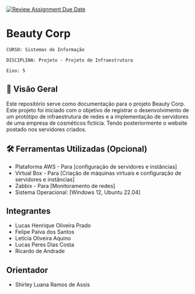 [![Review Assignment Due Date](https://classroom.github.com/assets/deadline-readme-button-22041afd0340ce965d47ae6ef1cefeee28c7c493a6346c4f15d667ab976d596c.svg)](https://classroom.github.com/a/3UmC-h03)
# Beauty Corp

`CURSO: Sistemas de Informação`

`DISCIPLINA: Projeto - Projeto de Infraestrutura`

`Eixo: 5`

## 📄 Visão Geral

Este repositório serve como documentação para o projeto Beauty Corp. Este projeto foi iniciado com o objetivo de registrar o desenvolvimento de um protótipo de infraestrutura de redes e a implementação de servidores de uma empresa de cosméticos fictícia. Tendo posteriormente o website postado nos servidores criados.

## 🛠️ Ferramentas Utilizadas (Opcional)

* Plataforma AWS - Para [configuração de servidores e instâncias]
* Virtual Box - Para [Criação de máquinas virtuais e configuração de servidores e instâncias]
* Zabbix - Para [Monitoramento de redes]
* Sistema Operacional: [Windows 12, Ubuntu 22.04]


## Integrantes

* Lucas Henrique Oliveira Prado
* Felipe Paiva dos Santos
* Letícia Oliveira Aquino
* Lucas Peres Dias Costa
* Ricardo de Andrade

## Orientador

* Shirley Luana Ramos de Assis


